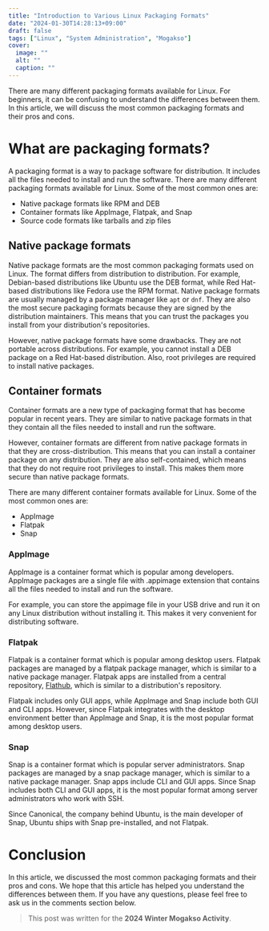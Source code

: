 ```yaml
---
title: "Introduction to Various Linux Packaging Formats"
date: "2024-01-30T14:28:13+09:00"
draft: false
tags: ["Linux", "System Administration", "Mogakso"]
cover:
  image: ""
  alt: ""
  caption: ""
---
```


There are many different packaging formats available for Linux.
For beginners, it can be confusing to understand the differences between them.
In this article, we will discuss the most common packaging formats and their pros and cons.

# What are packaging formats?

A packaging format is a way to package software for distribution.
It includes all the files needed to install and run the software.
There are many different packaging formats available for Linux.
Some of the most common ones are:

- Native package formats like RPM and DEB
- Container formats like AppImage, Flatpak, and Snap
- Source code formats like tarballs and zip files

## Native package formats

Native package formats are the most common packaging formats used on Linux.
The format differs from distribution to distribution.
For example, Debian-based distributions like Ubuntu use the DEB format, while Red Hat-based distributions like Fedora use the RPM format.
Native package formats are usually managed by a package manager like `apt` or `dnf`.
They are also the most secure packaging formats because they are signed by the distribution maintainers.
This means that you can trust the packages you install from your distribution's repositories.

However, native package formats have some drawbacks.
They are not portable across distributions.
For example, you cannot install a DEB package on a Red Hat-based distribution.
Also, root privileges are required to install native packages.

## Container formats

Container formats are a new type of packaging format that has become popular in recent years.
They are similar to native package formats in that they contain all the files needed to install and run the software.

However, container formats are different from native package formats in that they are cross-distribution.
This means that you can install a container package on any distribution.
They are also self-contained, which means that they do not require root privileges to install.
This makes them more secure than native package formats.

There are many different container formats available for Linux.
Some of the most common ones are:

- AppImage
- Flatpak
- Snap

### AppImage

AppImage is a container format which is popular among developers.
AppImage packages are a single file with .appimage extension that contains all the files needed to install and run the software.

For example, you can store the appimage file in your USB drive and run it on any Linux distribution without installing it.
This makes it very convenient for distributing software.

### Flatpak

Flatpak is a container format which is popular among desktop users.
Flatpak packages are managed by a flatpak package manager, which is similar to a native package manager.
Flatpak apps are installed from a central repository, [Flathub](https://flathub.org/), which is similar to a distribution's repository.

Flatpak includes only GUI apps, while AppImage and Snap include both GUI and CLI apps.
However, since Flatpak integrates with the desktop environment better than AppImage and Snap, it is the most popular format among desktop users.

### Snap

Snap is a container format which is popular server administrators.
Snap packages are managed by a snap package manager, which is similar to a native package manager.
Snap apps include CLI and GUI apps.
Since Snap includes both CLI and GUI apps, it is the most popular format among server administrators who work with SSH.

Since Canonical, the company behind Ubuntu, is the main developer of Snap, Ubuntu ships with Snap pre-installed, and not Flatpak.

# Conclusion

In this article, we discussed the most common packaging formats and their pros and cons.
We hope that this article has helped you understand the differences between them.
If you have any questions, please feel free to ask us in the comments section below.

> This post was written for the **2024 Winter Mogakso Activity**.
